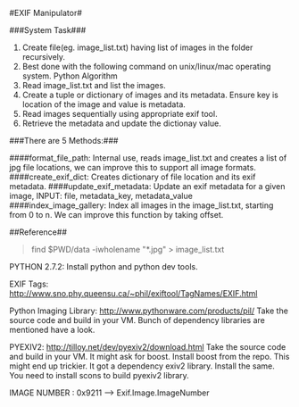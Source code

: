 #EXIF Manipulator#


###System Task###
1. Create file(eg. image_list.txt) having list of images in the folder recursively.
2. Best done with the following command on unix/linux/mac operating system.
Python Algorithm
3. Read image_list.txt and list the images.
4. Create a tuple or dictionary of images and its metadata. Ensure key is location of the image and value is metadata.
5. Read images sequentially using appropriate exif tool.
6. Retrieve the metadata and update the dictionay value.

###There are 5 Methods:###

####format_file_path: 
Internal use, reads image_list.txt and creates a list of jpg file locations, we can improve this to support all image formats.
####create_exif_dict: 
Creates dictionary of file location and its exif metadata.
####update_exif_metadata: 
Update an exif metadata for a given image, INPUT: file, metadata_key, metadata_value
####index_image_gallery: 
Index all images in the image_list.txt, starting from 0 to n. We can improve this function by taking offset.




##Reference##

>find $PWD/data -iwholename "*.jpg" > image_list.txt

PYTHON 2.7.2:
Install python and python dev tools.

EXIF Tags: 
http://www.sno.phy.queensu.ca/~phil/exiftool/TagNames/EXIF.html

Python Imaging Library: 
http://www.pythonware.com/products/pil/
Take the source code and build in your VM. Bunch of 
dependency libraries are mentioned have a look.

PYEXIV2: 
http://tilloy.net/dev/pyexiv2/download.html
Take the source code and build in your VM. It might ask for
boost. Install boost from the repo. This might end up trickier.
It got a dependency exiv2 library. Install the same.
You need to install scons to build pyexiv2 library.

IMAGE NUMBER : 0x9211 --> Exif.Image.ImageNumber
